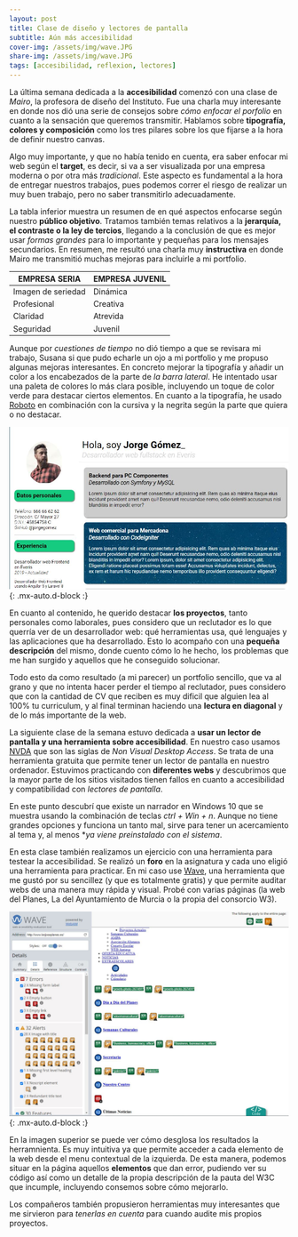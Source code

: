 ```yaml
---
layout: post
title: Clase de diseño y lectores de pantalla
subtitle: Aún más accesibilidad
cover-img: /assets/img/wave.JPG
share-img: /assets/img/wave.JPG
tags: [accesibilidad, reflexion, lectores]
---
```


La última semana dedicada a la **accesibilidad** comenzó con una clase de *Mairo*, la profesora de diseño del Instituto. Fue una charla muy interesante en donde nos dió una serie de consejos sobre *cómo enfocar el porfolio* en cuanto a la sensación que queremos transmitir. Hablamos sobre **tipografía, colores y composición** como los tres pilares sobre los que fijarse a la hora de definir nuestro canvas.

Algo muy importante, y que no había tenido en cuenta, era saber enfocar mi web según el **target**, es decir, si va a ser visualizada por una empresa moderna o por otra más *tradicional*. Este aspecto es fundamental a la hora de entregar nuestros trabajos, pues podemos correr el riesgo de realizar un muy buen trabajo, pero no saber transmitirlo adecuadamente.

La tabla inferior muestra un resumen de en qué aspectos enfocarse según nuestro **público objetivo**. Tratamos también temas relativos a la **jerarquía, el contraste o la ley de tercios**, llegando a la conclusión de que es mejor usar *formas grandes* para lo importante y pequeñas para los mensajes secundarios. En resumen, me resultó una charla muy **instructiva** en donde Mairo me transmitió muchas mejoras para incluirle a mi portfolio.

| EMPRESA SERIA | EMPRESA JUVENIL |
|---|---|
| Imagen de seriedad | Dinámica |
| Profesional | Creativa |
| Claridad | Atrevida |
| Seguridad | Juvenil |

Aunque por *cuestiones de tiempo* no dió tiempo a que se revisara mi trabajo, Susana si que pudo echarle un ojo a mi portfolio y me propuso algunas mejoras interesantes. En concreto mejorar la tipografía y añadir un color a los encabezados de la parte de *la barra lateral*. He intentado usar una paleta de colores lo más clara posible, incluyendo un toque de color verde para destacar ciertos elementos. En cuanto a la tipografía, he usado [Roboto](https://fonts.google.com/specimen/Roboto) en combinación con la cursiva y la negrita según la parte que quiera o no destacar.

![Detalle de portfolio](/assets/img/portf2.JPG){: .mx-auto.d-block :}

En cuanto al contenido, he querido destacar **los proyectos**, tanto personales como laborales, pues considero que un reclutador es lo que querría ver de un desarrollador web: qué herramientas usa, qué lenguajes y las aplicaciones que ha desarrollado. Esto lo acompaño con una **pequeña descripción** del mismo, donde cuento cómo lo he hecho, los problemas que me han surgido y aquellos que he conseguido solucionar.

Todo esto da como resultado (a mi parecer) un portfolio sencillo, que va al grano y que no intenta hacer perder el tiempo al reclutador, pues considero que con la cantidad de CV que reciben es muy dificil que alguien lea al 100% tu curriculum, y al final terminan haciendo una **lectura en diagonal** y de lo más importante de la web.

La siguiente clase de la semana estuvo dedicada a **usar un lector de pantalla y una herramienta sobre accesibilidad**. En nuestro caso usamos [NVDA](https://nvda.es/) que son las siglas de *Non Visual Desktop Access*. Se trata de una herramienta gratuita que permite tener un lector de pantalla en nuestro ordenador. Estuvimos practicando con **diferentes webs** y descubrimos que la mayor parte de los sitios visitados tienen fallos en cuanto a accesibilidad y compatibilidad con *lectores de pantalla*.

En este punto descubrí que existe un narrador en Windows 10 que se muestra usando la combinación de teclas *ctrl + Win + n*. Aunque no tiene grandes opciones y funciona un tanto mal, sirve para tener un acercamiento al tema y, al menos **ya viene preinstalado con el sistema*.

En esta clase también realizamos un ejercicio con una herramienta para testear la accesibilidad. Se realizó un **foro** en la asignatura y cada uno eligió una herramienta para practicar. En mi caso use [Wave](https://wave.webaim.org/), una herramienta que me gustó por su sencillez (y que es totalmente gratis) y que permite auditar webs de una manera muy rápida y visual. Probé con varias páginas (la web del Planes, La del Ayuntamiento de Murcia o la propia del consorcio W3).

![Detalle de la herramienta Wave](/assets/img/wherr.JPG){: .mx-auto.d-block :}

En la imagen superior se puede ver cómo desglosa los resultados la herramnienta. Es muy intuitiva ya que permite acceder a cada elemento de la web desde el menu contextual de la izquierda. De esta manera, podemos situar en la página aquellos **elementos** que dan error, pudiendo ver su código así como un detalle de la propia descripción de la pauta del W3C que incumple, incluyendo consemos sobre cómo mejorarlo.

Los compañeros también propusieron herramientas muy interesantes que me sirvieron para *tenerlas en cuenta* para cuando audite mis propios proyectos.
